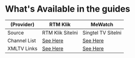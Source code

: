 # What's Available in the guides
| (Provider) | RTM Klik | MeWatch | 
|--|--|--|
| Source | RTM Klik SiteIni | Singtel TV SiteIni |  
| Channel List | [See Here](https://raw.githubusercontent.com/digitaldotmy/epg/main/assets/RTM-info.md) | [See Here](https://raw.githubusercontent.com/digitaldotmy/epg/main/assets/singapore-info.md) |
| XMLTV Links | [See Here](https://github.com/digitaldotmy/ottmy/blob/main/rtmklik.xml)  | [See Here](https://github.com/digitaldotmy/ottmy/blob/main/Singapore.xml)  |
